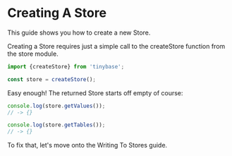 # Creating A Store

This guide shows you how to create a new Store.

Creating a Store requires just a simple call to the createStore function from
the store module.

```js
import {createStore} from 'tinybase';

const store = createStore();
```

Easy enough! The returned Store starts off empty of course:

```js
console.log(store.getValues());
// -> {}

console.log(store.getTables());
// -> {}
```

To fix that, let's move onto the Writing To Stores guide.
